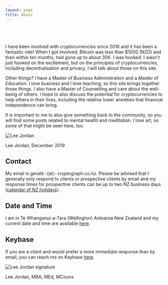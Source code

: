 ```yaml
---
layout: page
title: About
---
```


<p><script type="text/javascript" src="https://files.coinmarketcap.com/static/widget/currency.js"></script>
<div class="coinmarketcap-currency-widget" data-currencyid="1" data-base="USD" style="border:none; padding:20px"></div></p>

<p>I have been involved with cryptocurrencies since 2016 and it has been a fantastic ride! When I got involved, Bitcoin was less than $1000 (NZD) and then within ten months, had gone up to about 30K. I was hooked. I wasn't just hooked on the excitement, but on the principles of cryptocurrencies, including decentralisation and privacy. I will talk about those on this site.</p>

<p>Other things? I have a Master of Business Administration and a Master of Education. I love business and I love teaching, so this site brings together those things. I also have a Master of Counselling and care about the well-being of others. I hope to also discuss the potential for cryptocurrencies to help others in their lives, including the relative lower anxieties that financial independence can bring.</p>

<p>It is important to me to also give something back to the community, so you will find some posts related to mental health and meditation. I love art, so some of that might be seen here, too.</p>

<img class="img-border" src="https://cryptograph.co.nz/public/assets/images/lee-jordan-programmer.jpg" alt="Lee Jordan">

<p>Lee Jordan, December 2019</p>

<h2>Contact</h2>

My email is gerald -(at)- cryptograph.co.nz. Please be advised that I generally only respond to clients or prospective clients by email and my response times for prospective clients can be up to two NZ business days (<a href="https://www.timeanddate.com/holidays/new-zealand/" alt="New Zealand holidays calendar" rel="nofollow" target="_blank">calendar of NZ holidays</a>).

<h2>Date and Time</h2>

I am in Te Whanganui-a-Tara (Wellington) Aotearoa New Zealand and my current date and time are available <a href="https://www.timeanddate.com/worldclock/new-zealand/wellington" alt="Wellington Date and Time" rel="nofollow" target="_blank">here</a>.

<h2>Keybase</h2>

<p>If you are a client and would prefer a more immediate response than by email, you can reach me on Keybase <a href="https://keybase.io/geraldleejordan/chat" rel="nofollow" target="_blank">here</a>.</p>

<img src="https://cryptograph.co.nz/public/assets/images/lee-jordan.png" alt="Lee Jordan signature">

Lee Jordan, MBA, MEd, MCouns
